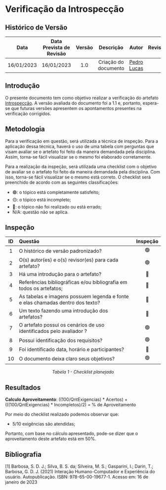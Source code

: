 # Verificação da Introspecção
## <a>Histórico de Versão</a>
|    Data    | Data Prevista de Revisão | Versão |      Descrição       |                 Autor                 |                  Revisor                   |
| :--------: | :----------------------: | :----: | :------------------: | :-----------------------------------: | :----------------------------------------: |
| 16/01/2023 |        16/01/2023        |  1.0   | Criação do documento | [Pedro Lucas](https://github.com/PedroLSF) |  |

## <a>Introdução</a>
O presente documento tem como objetivo realizar a verificação do artefato [Introspecção](../../../Elicitacao/Introspeccao.md). A versão avaliada do documento foi a 1.1 e, portanto, espera-se que futuras versões apresentem os apontamentos presentes na verificação corrigidos.


## <a>Metodologia</a>
Para a verificação em questão, será utilizada a técnica de inspeção. Para a aplicação dessa técnica, haverá o uso de uma tabela com perguntas que visam avaliar se o artefato foi feito da maneira demandada pela disciplina. Assim, torna-se fácil visualizar se o mesmo foi elaborado corretamente.

Para a realização da inspeção, será utilizada uma checklist com o objetivo de avaliar se o artefato foi feito da maneira demandada pela disciplina. Com isso, torna-se fácil visualizar se o mesmo está correto. O checklist será preenchido de acordo com as seguintes classificações:

* 🟢: o tópico está completamente satisfeito;
* 🟡: o tópico está incompleto;
* 🔴: o tópico não foi realizado ou está errado;
* N/A: questão não se aplica.

## Inspeção

<center>

|  ID   |                                        Questão        | Inspeção |
| :---: | :-----------------------------------------------------| :------: |
|   1   |O histórico de versão padronizado?           |🟢|
|   2   |O(s) autor(es) e o(s) revisor(es) para cada artefato?  |🟢|
|   3   |Há uma introdução para o artefato?     |🔴|
|   4   |Referências bibliográficas e/ou bibliografia em todos os artefatos;|🔴|
|   5   |As tabelas e imagens possuem legenda e fonte e elas chamadas dentro dos texto?|🔴|
|   6   |Um texto fazendo uma introdução dos artefatos?|🔴|
|   7   |O artefato possui os cenários de uso identificados pelo avaliador ?|🟢|
|   8   |Possui identificação dos requisitos?|🟢|
|   9   |Foi identificado data, horário e participantes?|🔴|
|   10   |O documento deixa claro seus objetivos?|🟢|
  
*Tabela 1 - Checklist planejado*

</center>


## <a>Resultados</a>
<a>**Calculo Aproveitamento**</a>: ((100/QntExigencias) * Acertos) + (((100/QntExigencias) * Incompletos)/2) = % de Aproveitamento

Por meio do checklist realizado podemos observar que:
  
  * 5/10 exigências são atendidas;

Portanto, com base no cálculo apresentado, pode-se dizer que o aproveitamento deste artefato está em 50%.

## Bibliografia

[1] Barbosa, S. D. J.; Silva, B. S. da; Silveira, M. S.; Gasparini, I.; Darin, T.; Barbosa, G. D. J. (2021) Interação Humano-Computador e Experiência do usuário. Autopublicação. ISBN: 978-65-00-19677-1. Acesso em: 16 de janeiro de 2023
